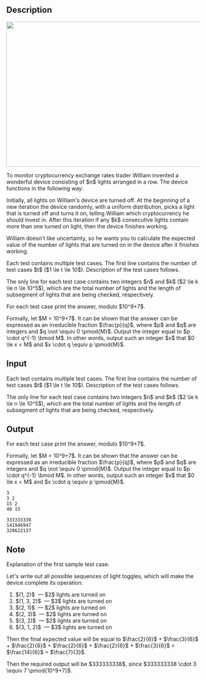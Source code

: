 ## Description

<div><center> <img class="tex-graphics" height="378px" src="file://xEAEYwCe.png" style="max-width: 100.0%;max-height: 100.0%;" width="567px"> </center><p>To monitor cryptocurrency exchange rates trader William invented a wonderful device consisting of $n$ lights arranged in a row. The device functions in the following way:</p><p>Initially, all lights on William's device are turned off. At the beginning of a new iteration the device randomly, with a uniform distribution, picks a light that is turned off and turns it on, telling William which cryptocurrency he should invest in. After this iteration if any $k$ consecutive lights contain more than one turned on light, then the device finishes working.</p><p>William doesn't like uncertainty, so he wants you to calculate the expected value of the number of lights that are turned on in the device after it finishes working.</p></div><div class="input-specification"><p>Each test contains multiple test cases. The first line contains the number of test cases $t$ ($1 \le t \le 10$). Description of the test cases follows.</p><p>The only line for each test case contains two integers $n$ and $k$ ($2 \le k \le n \le 10^5$), which are the total number of lights and the length of subsegment of lights that are being checked, respectively.</p></div><div class="output-specification"><p>For each test case print the answer, modulo $10^9+7$. </p><p>Formally, let $M = 10^9+7$. It can be shown that the answer can be expressed as an irreducible fraction $\frac{p}{q}$, where $p$ and $q$ are integers and $q \not \equiv 0 \pmod{M}$. Output the integer equal to $p \cdot q^{-1} \bmod M$. In other words, output such an integer $x$ that $0 \le x &lt; M$ and $x \cdot q \equiv p \pmod{M}$.</p></div>

## Input

<p>Each test contains multiple test cases. The first line contains the number of test cases $t$ ($1 \le t \le 10$). Description of the test cases follows.</p><p>The only line for each test case contains two integers $n$ and $k$ ($2 \le k \le n \le 10^5$), which are the total number of lights and the length of subsegment of lights that are being checked, respectively.</p>

## Output

<p>For each test case print the answer, modulo $10^9+7$. </p><p>Formally, let $M = 10^9+7$. It can be shown that the answer can be expressed as an irreducible fraction $\frac{p}{q}$, where $p$ and $q$ are integers and $q \not \equiv 0 \pmod{M}$. Output the integer equal to $p \cdot q^{-1} \bmod M$. In other words, output such an integer $x$ that $0 \le x &lt; M$ and $x \cdot q \equiv p \pmod{M}$.</p>





```input1
3
3 2
15 2
40 15
```




```output1
333333338
141946947
329622137
```



## Note

<p><span class="tex-font-style-bf">Explanation of the first sample test case:</span></p><p>Let's write out all possible sequences of light toggles, which will make the device complete its operation:</p><ol> <li> $(1, 2)$ &nbsp;— $2$ lights are turned on </li><li> $(1, 3, 2)$ &nbsp;— $3$ lights are turned on </li><li> $(2, 1)$ &nbsp;— $2$ lights are turned on </li><li> $(2, 3)$ &nbsp;— $2$ lights are turned on </li><li> $(3, 2)$ &nbsp;— $2$ lights are turned on </li><li> $(3, 1, 2)$ &nbsp;— $3$ lights are turned on </li></ol><p>Then the final expected value will be equal to $\frac{2}{6}$ + $\frac{3}{6}$ + $\frac{2}{6}$ + $\frac{2}{6}$ + $\frac{2}{6}$ + $\frac{3}{6}$ = $\frac{14}{6}$ = $\frac{7}{3}$. </p><p>Then the required output will be $333333338$, since $333333338 \cdot 3 \equiv 7 \pmod{10^9+7}$.</p>

